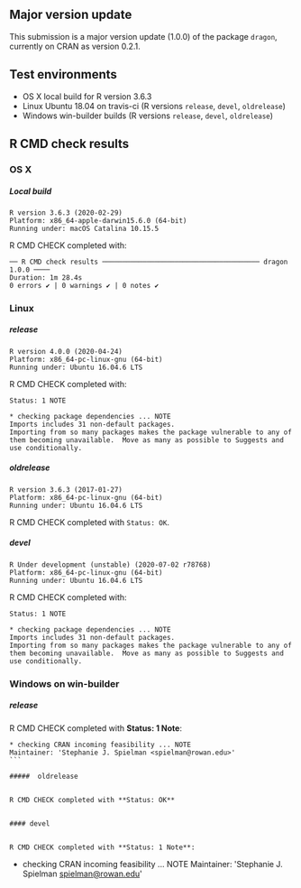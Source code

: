 ## Major version update
This submission is a major version update (1.0.0) of the package `dragon`, currently on CRAN as version 0.2.1.


## Test environments
* OS X local build for R version 3.6.3
* Linux Ubuntu 18.04 on travis-ci (R versions `release`, `devel`, `oldrelease`)
* Windows win-builder builds (R versions `release`, `devel`, `oldrelease`) 

## R CMD check results 

### OS X

#####  Local build
```
R version 3.6.3 (2020-02-29)
Platform: x86_64-apple-darwin15.6.0 (64-bit)
Running under: macOS Catalina 10.15.5
```

R CMD CHECK completed with:
```
── R CMD check results ─────────────────────────────────────── dragon 1.0.0 ────
Duration: 1m 28.4s
0 errors ✔ | 0 warnings ✔ | 0 notes ✔
```


### Linux 


##### release
```
R version 4.0.0 (2020-04-24)
Platform: x86_64-pc-linux-gnu (64-bit)
Running under: Ubuntu 16.04.6 LTS
```

R CMD CHECK completed with:

```
Status: 1 NOTE

* checking package dependencies ... NOTE
Imports includes 31 non-default packages.
Importing from so many packages makes the package vulnerable to any of
them becoming unavailable.  Move as many as possible to Suggests and
use conditionally.
```

##### oldrelease
```
R version 3.6.3 (2017-01-27)
Platform: x86_64-pc-linux-gnu (64-bit)
Running under: Ubuntu 16.04.6 LTS
```

R CMD CHECK completed with `Status: OK`.


##### devel
```
R Under development (unstable) (2020-07-02 r78768)
Platform: x86_64-pc-linux-gnu (64-bit)
Running under: Ubuntu 16.04.6 LTS
```

R CMD CHECK completed with:

```
Status: 1 NOTE

* checking package dependencies ... NOTE
Imports includes 31 non-default packages.
Importing from so many packages makes the package vulnerable to any of
them becoming unavailable.  Move as many as possible to Suggests and
use conditionally.
```



### Windows on win-builder


#####  release

R CMD CHECK completed with **Status: 1 Note**:

````
* checking CRAN incoming feasibility ... NOTE
Maintainer: 'Stephanie J. Spielman <spielman@rowan.edu>'
```

#####  oldrelease


R CMD CHECK completed with **Status: OK**


#### devel


R CMD CHECK completed with **Status: 1 Note**:

````
* checking CRAN incoming feasibility ... NOTE
Maintainer: 'Stephanie J. Spielman <spielman@rowan.edu>'
```